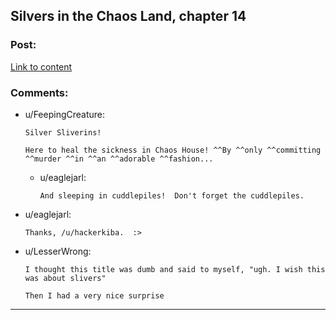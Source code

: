 ## Silvers in the Chaos Land, chapter 14

### Post:

[Link to content](https://forums.sufficientvelocity.com/posts/5834758/)

### Comments:

- u/FeepingCreature:
  ```
  Silver Sliverins!

  Here to heal the sickness in Chaos House! ^^By ^^only ^^committing ^^murder ^^in ^^an ^^adorable ^^fashion...
  ```

  - u/eaglejarl:
    ```
    And sleeping in cuddlepiles!  Don't forget the cuddlepiles.
    ```

- u/eaglejarl:
  ```
  Thanks, /u/hackerkiba.  :>
  ```

- u/LesserWrong:
  ```
  I thought this title was dumb and said to myself, "ugh. I wish this was about slivers"

  Then I had a very nice surprise
  ```

---

